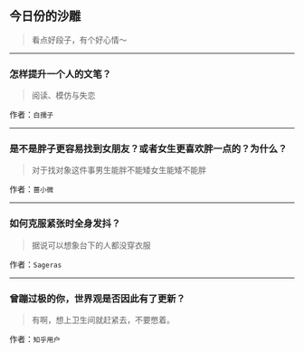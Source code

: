 ## 今日份的沙雕

> 看点好段子，有个好心情～


 
---

### 怎样提升一个人的文笔？

> 阅读、模仿与失恋


作者：`白孺子`

---

### 是不是胖子更容易找到女朋友？或者女生更喜欢胖一点的？为什么？

> 对于找对象这件事男生能胖不能矮女生能矮不能胖


作者：`蔷小微`

---

### 如何克服紧张时全身发抖？

> 据说可以想象台下的人都没穿衣服


作者：`Sageras`

---

### 曾蹦过极的你，世界观是否因此有了更新？

> 有啊，想上卫生间就赶紧去，不要憋着。


作者：`知乎用户`